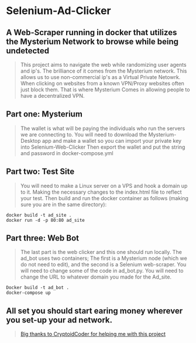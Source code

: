 # Selenium-Ad-Clicker

## A Web-Scraper running in docker that utilizes the Mysterium Network to browse while being undetected

>This project aims to navigate the web while randomizing user agents and ip's. The brilliance of it comes from the Mysterium network. 
>This allows us to use non-commercial ip's as a Virtual Private Netowrk. When clicking on websites from a known VPN/Proxy websites often just block them. 
>That is where Mysterium Comes in allowing people to have a decentralized VPN.

## Part one: Mysterium

>The wallet is what will be paying the individuals who run the servers we are connecting to.
>You will need to download the Mysterium-Desktop app and make a wallet so you can import your private key into Selenium-Web-Clicker
>Then export the wallet and put the string and password in docker-compose.yml

## Part two: Test Site

>You will need to make a Linux server on a VPS and hook a domain up to it. 
>Making the necessary changes to the index.html file to reflect your test. 
>Then build and run the docker container as follows (making sure you are in the same directory):
    
    docker build -t ad_site .
    docker run -d -p 80:80 ad_site

## Part three: Web Bot

>The last part is the web clicker and this one should run locally. The ad_bot uses two containers; 
>The first is a Mysterium node (which we do not need to edit), and the second is a Selenium web-scraper.
>You will need to change some of the code in  ad_bot.py. 
>You will need to change the URL to whatever domain you made for the Ad_site.

    Docker build -t ad_bot .
    docker-compose up

## All set you should start earing money wherever you set-up your ad network. 

> [Big thanks to CryptoidCoder for helping me with this project](https://cryptoidcoder.github.io/Coding-Website/landing)
